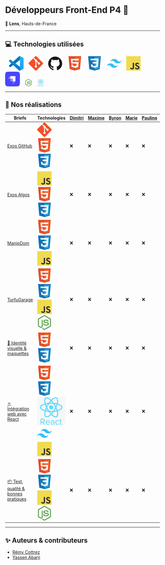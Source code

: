 # Développeurs Front-End P4 🚀

📍 **Lens**, Hauts-de-France

---

## 💻 Technologies utilisées

&nbsp;&nbsp;
![VS Code](./img/vscode.svg)
&nbsp;&nbsp;
![Git](./img/git.svg)
&nbsp;&nbsp;
![GitHub](./img/github.svg)
&nbsp;&nbsp;
![HTML](./img/html.svg)
&nbsp;&nbsp;
![CSS](./img/css.svg)
&nbsp;&nbsp;
![Tailwind](./img/tailwind.svg)
&nbsp;&nbsp;
![JavaScript](./img/javascript.svg)
&nbsp;&nbsp;
![Strapi](./img/strapi.svg)
&nbsp;&nbsp;
<img src="./img/nodejs.svg" width="24" alt="node Logo" />
&nbsp;&nbsp;
<img src="./img/react.png" width="24" alt="react Logo" />

---

## 🚀 Nos réalisations

| Briefs                                                                                     | Technologies                                                                                                                                | [Dimitri](https://github.com/PandaaxDvlpt) | [Maxime](https://github.com/Maxeile) | [Byron](https://github.com/Drakane) | [Marie](https://github.com/Llewenaa) | [Pauline](https://github.com/Pauline-13) | [Loris](https://github.com/Sirolbfr) | [Laurine](https://github.com/BouchartLaurine) | [Bryan](https://github.com/bryanT062) | [Rachel](https://github.com/arcanom) | [Alireza](https://github.com/AlirezaAlavi7713) | [Tony](https://github.com/Tonny654) | [Sébastien](https://github.com/sebastien-76) | [Luigi](https://github.com/tuirz) | [Nassima](https://github.com/nasskconcept) | [Corentin](https://github.com/arcanom) |
| ------------------------------------------------------------------------------------------ | ------------------------------------------------------------------------------------------------------------------------------------------- | ------------------------------------------ | ------------------------------------ | ----------------------------------- | ------------------------------------ | ---------------------------------------- | ------------------------------------ | --------------------------------------------- | ------------------------------------- | ------------------------------------ | ---------------------------------------------- | ----------------------------------- | -------------------------------------------- | --------------------------------- | ------------------------------------------ | -------------------------------------- |
| [Exos GitHub](https://github.com/2025-dev-Front-Lens-P4/Exos_Github)                       | ![Git](./img/git.svg) ![HTML](./img/html.svg) ![CSS](./img/css.svg)                                                                         | ❌                                         | ❌                                   | ❌                                  | ❌                                   | ❌                                       | ❌                                   | ❌                                            | ❌                                    | ❌                                   | ❌                                             | ❌                                  | ❌                                           | ❌                                | ❌                                         | ❌                                     |
| [Exos Algos](https://github.com/2025-dev-Front-Lens-P4/Exos_Algos)                         | ![JavaScript](./img/javascript.svg) ![HTML](./img/html.svg) ![CSS](./img/css.svg)                                                           | ❌                                         | ❌                                   | ❌                                  | ❌                                   | ❌                                       | ❌                                   | ❌                                            | ❌                                    | ❌                                   | ❌                                             | ❌                                  | ❌                                           | ❌                                | ❌                                         | ❌                                     |
| [ManipDom](https://github.com/2025-dev-Front-Lens-P4/ManipDOM)                             | ![HTML](./img/html.svg) ![CSS](./img/css.svg) ![JavaScript](./img/javascript.svg)                                                           | ❌                                         | ❌                                   | ❌                                  | ❌                                   | ❌                                       | ❌                                   | ❌                                            | ❌                                    | ❌                                   | ❌                                             | ❌                                  | ❌                                           | ❌                                | ❌                                         | ❌                                     |
| [TurfuGarage](https://github.com/2025-dev-Front-Lens-P4/TurfuGarage)                       | ![HTML](./img/html.svg) ![CSS](./img/css.svg) ![JavaScript](./img/javascript.svg) ![NodeJS](./img/nodejs.svg)                               | ❌                                         | ❌                                   | ❌                                  | ❌                                   | ❌                                       | ❌                                   | ❌                                            | ❌                                    | ❌                                   | ❌                                             | ❌                                  | ❌                                           | ❌                                | ❌                                         | ❌                                     |
| [🧾 Identité visuelle & maquettes](https://github.com/2025-dev-Front-Lens-P4/project-1)    | ![HTML](./img/html.svg) ![CSS](./img/css.svg)                                                                                               | ❌                                         | ❌                                   | ❌                                  | ❌                                   | ❌                                       | ❌                                   | ❌                                            | ❌                                    | ❌                                   | ❌                                             | ❌                                  | ❌                                           | ❌                                | ❌                                         | ❌                                     |
| [⚛️ Intégration web avec React](https://github.com/2025-dev-Front-Lens-P4/project-2)       | ![HTML](./img/html.svg) ![CSS](./img/css.svg) ![React](./img/react.png) ![Tailwind](./img/tailwind.svg) ![JavaScript](./img/javascript.svg) | ❌                                         | ❌                                   | ❌                                  | ❌                                   | ❌                                       | ❌                                   | ❌                                            | ❌                                    | ❌                                   | ❌                                             | ❌                                  | ❌                                           | ❌                                | ❌                                         | ❌                                     |
| [📦 Test, qualité & bonnes pratiques](https://github.com/2025-dev-Front-Lens-P4/project-3) | ![HTML](./img/html.svg) ![CSS](./img/css.svg) ![JavaScript](./img/javascript.svg) ![NodeJS](./img/nodejs.svg)                               | ❌                                         | ❌                                   | ❌                                  | ❌                                   | ❌                                       | ❌                                   | ❌                                            | ❌                                    | ❌                                   | ❌                                             | ❌                                  | ❌                                           | ❌                                | ❌                                         | ❌                                     |

---

## ✨ Auteurs & contributeurs

- [Rémy Cottrez](https://github.com/RemyCTRZ)
- [Yassen Abarji](https://github.com/yabarji59)
